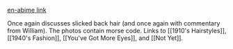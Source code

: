 [en-abime link](https://www.en-abime.com/1940s-hairstyles)

Once again discusses slicked back hair (and once again with commentary from William). The photos contain morse code. Links to [[1910's Hairstyles]], [[1940's Fashion]], [[You've Got More Eyes]], and [[Not Yet]].